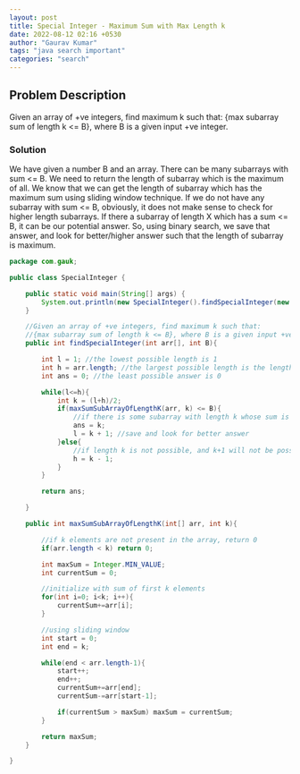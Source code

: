 ```yaml
---
layout: post
title: Special Integer - Maximum Sum with Max Length k
date: 2022-08-12 02:16 +0530
author: "Gaurav Kumar"
tags: "java search important"
categories: "search"
---
```


## Problem Description

Given an array of +ve integers, find maximum k such that:
{max subarray sum of length k <= B}, where B is a given input +ve integer.

### Solution

We have given a number B and an array. There can be many subarrays with sum <= B. We need to return the length of subarray which is the maximum of all. We know that we can get the length of subarray which has the maximum sum using sliding window technique. If we do not have any subarray with sum <= B, obviously, it does not make sense to check for higher length subarrays. If there a subarray of length X which has a sum <= B, it can be our potential answer. So, using binary search, we save that answer, and look for better/higher answer such that the length of subarray is maximum.

```java
package com.gauk;

public class SpecialInteger {

    public static void main(String[] args) {
        System.out.println(new SpecialInteger().findSpecialInteger(new int[]{3,2,5,4,6,3,7,2}, 20));
    }

    //Given an array of +ve integers, find maximum k such that:
    //{max subarray sum of length k <= B}, where B is a given input +ve integer.
    public int findSpecialInteger(int arr[], int B){

        int l = 1; //the lowest possible length is 1
        int h = arr.length; //the largest possible length is the length of the array
        int ans = 0; //the least possible answer is 0

        while(l<=h){
            int k = (l+h)/2;
            if(maxSumSubArrayOfLengthK(arr, k) <= B){
                //if there is some subarray with length k whose sum is <=B
                ans = k;
                l = k + 1; //save and look for better answer
            }else{
                //if length k is not possible, and k+1 will not be possible as well, since all are +ve numbers
                h = k - 1;
            }
        }

        return ans;

    }

    public int maxSumSubArrayOfLengthK(int[] arr, int k){

        //if k elements are not present in the array, return 0
        if(arr.length < k) return 0;

        int maxSum = Integer.MIN_VALUE;
        int currentSum = 0;

        //initialize with sum of first k elements
        for(int i=0; i<k; i++){
            currentSum+=arr[i];
        }

        //using sliding window
        int start = 0;
        int end = k;

        while(end < arr.length-1){
            start++;
            end++;
            currentSum+=arr[end];
            currentSum-=arr[start-1];

            if(currentSum > maxSum) maxSum = currentSum;
        }

        return maxSum;
    }

}
```
